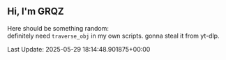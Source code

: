 ## Hi, I'm GRQZ
Here should be something random:  
definitely need `traverse_obj` in my own scripts. gonna steal it from yt-dlp.


Last Update: 2025-05-29 18:14:48.901875+00:00
